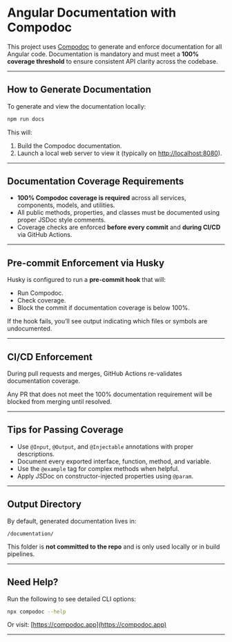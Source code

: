 # Angular Documentation with Compodoc

This project uses [Compodoc](https://compodoc.app/) to generate and enforce documentation for all Angular code. Documentation is mandatory and must meet a **100% coverage threshold** to ensure consistent API clarity across the codebase.

---

## How to Generate Documentation

To generate and view the documentation locally:

```bash
npm run docs
```

This will:

1. Build the Compodoc documentation.
2. Launch a local web server to view it (typically on [http://localhost:8080](http://localhost:8080)).

---

## Documentation Coverage Requirements

- **100% Compodoc coverage is required** across all services, components, models, and utilities.
- All public methods, properties, and classes must be documented using proper JSDoc style comments.
- Coverage checks are enforced **before every commit** and **during CI/CD** via GitHub Actions.

---

## Pre-commit Enforcement via Husky

Husky is configured to run a **pre-commit hook** that will:

- Run Compodoc.
- Check coverage.
- Block the commit if documentation coverage is below 100%.

If the hook fails, you’ll see output indicating which files or symbols are undocumented.

---

## CI/CD Enforcement

During pull requests and merges, GitHub Actions re-validates documentation coverage.

Any PR that does not meet the 100% documentation requirement will be blocked from merging until resolved.

---

## Tips for Passing Coverage

- Use `@Input`, `@Output`, and `@Injectable` annotations with proper descriptions.
- Document every exported interface, function, method, and variable.
- Use the `@example` tag for complex methods when helpful.
- Apply JSDoc on constructor-injected properties using `@param`.

---

## Output Directory

By default, generated documentation lives in:

```
/documentation/
```

This folder is **not committed to the repo** and is only used locally or in build pipelines.

---

## Need Help?

Run the following to see detailed CLI options:

```bash
npx compodoc --help
```

Or visit: [https://compodoc.app](https://compodoc.app)

---
